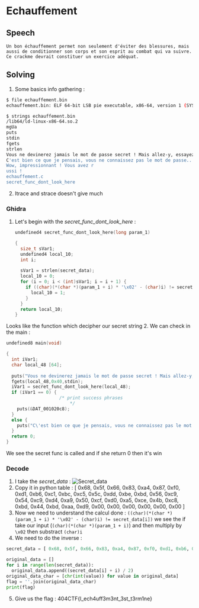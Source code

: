 # Echauffement

## Speech
```
Un bon échauffement permet non seulement d'éviter des blessures, mais aussi de conditionner son corps et son esprit au combat qui va suivre. Ce crackme devrait constituer un exercice adéquat.
```

## Solving

1. Some basics info gathering :
```bash
$ file echauffement.bin 
echauffement.bin: ELF 64-bit LSB pie executable, x86-64, version 1 (SYSV), dynamically linked, interpreter /lib64/ld-linux-x86-64.so.2, BuildID[sha1]=25249d3fcc57131140beb28b3c211d770f805818, for GNU/Linux 3.2.0, not stripped

$ strings echauffement.bin
/lib64/ld-linux-x86-64.so.2
mgUa
puts
stdin
fgets
strlen
Vous ne devinerez jamais le mot de passe secret ! Mais allez-y, essayez..
C'est bien ce que je pensais, vous ne connaissez pas le mot de passe..
Wow, impressionnant ! Vous avez r
ussi !
echauffement.c
secret_func_dont_look_here
```
2. ltrace and strace doesn't give much

### Ghidra
1. Let's begin with the *secret_func_dont_look_here* :
    ```C
    undefined4 secret_func_dont_look_here(long param_1)

    {
      size_t sVar1;
      undefined4 local_10;
      int i;
      
      sVar1 = strlen(secret_data);
      local_10 = 0;
      for (i = 0; i < (int)sVar1; i = i + 1) {
        if ((char)(*(char *)(param_1 + i) * '\x02' - (char)i) != secret_data[i]) {
          local_10 = 1;
        }
      }
      return local_10;
    }

    ```
Looks like the function which decipher our secret string
2. We can check in the main :
```C
undefined8 main(void)

{
  int iVar1;
  char local_48 [64];
  
  puts("Vous ne devinerez jamais le mot de passe secret ! Mais allez-y, essayez..");
  fgets(local_48,0x40,stdin);
  iVar1 = secret_func_dont_look_here(local_48);
  if (iVar1 == 0) {
                    /* print success phrases
                        */
    puts(&DAT_001020c8);
  }
  else {
    puts("C\'est bien ce que je pensais, vous ne connaissez pas le mot de passe..");
  }
  return 0;
}
```
We see the secret func is called and if she return 0 then it's win

### Decode
1. I take the *secret_data* :
![Secret_data](./img/01_secret_data.png)
2. Copy it in python table : [ 0x68, 0x5f, 0x66, 0x83, 0xa4, 0x87, 0xf0, 0xd1, 0xb6, 0xc1, 0xbc, 0xc5, 0x5c, 0xdd, 0xbe, 0xbd, 0x56, 0xc9, 0x54, 0xc9, 0xd4, 0xa9, 0x50, 0xcf, 0xd0, 0xa5, 0xce, 0x4b, 0xc8, 0xbd, 0x44, 0xbd, 0xaa, 0xd9, 0x00, 0x00, 0x00, 0x00, 0x00, 0x00 ]
3. Now we need to understand the calcul done : `((char)(*(char *)(param_1 + i) * '\x02' - (char)i) != secret_data[i])` we see the if take our input (`(char)(*(char *)(param_1 + i)`) and then multiply by `\x02` then substract `(char)i`
4. We need to do the inverse :
```Python
secret_data = [ 0x68, 0x5f, 0x66, 0x83, 0xa4, 0x87, 0xf0, 0xd1, 0xb6, 0xc1, 0xbc, 0xc5, 0x5c, 0xdd, 0xbe, 0xbd, 0x56, 0xc9, 0x54, 0xc9, 0xd4, 0xa9, 0x50, 0xcf, 0xd0, 0xa5, 0xce, 0x4b, 0xc8, 0xbd, 0x44, 0xbd, 0xaa, 0xd9, 0x00, 0x00, 0x00, 0x00, 0x00, 0x00 ]

original_data = []
for i in range(len(secret_data)):
  original_data.append((secret_data[i] + i) / 2)
original_data_char = [chr(int(value)) for value in original_data]
flag = ''.join(original_data_char)
print(flag)
```
5. Give us the flag : 404CTF{l_ech4uff3m3nt_3st_t3rm1ne}
